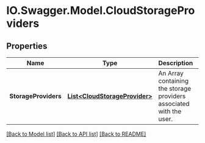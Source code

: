 # IO.Swagger.Model.CloudStorageProviders
## Properties

Name | Type | Description | Notes
------------ | ------------- | ------------- | -------------
**StorageProviders** | [**List&lt;CloudStorageProvider&gt;**](CloudStorageProvider.md) | An Array containing the storage providers associated with the user. | [optional] 

[[Back to Model list]](../README.md#documentation-for-models) [[Back to API list]](../README.md#documentation-for-api-endpoints) [[Back to README]](../README.md)

